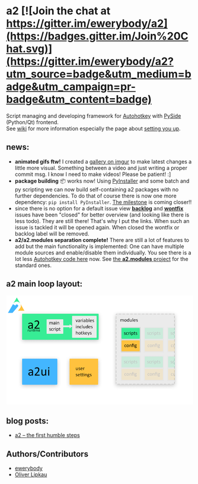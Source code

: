 # a2 [![Join the chat at https://gitter.im/ewerybody/a2](https://badges.gitter.im/Join%20Chat.svg)](https://gitter.im/ewerybody/a2?utm_source=badge&utm_medium=badge&utm_campaign=pr-badge&utm_content=badge)

Script managing and developing framework for [Autohotkey](http://ahkscript.org/) with [PySide](https://wiki.qt.io/PySide) (Python/Qt) frontend.<br>
See [wiki](https://github.com/ewerybody/a2/wiki) for more information especially the page about [setting you up](https://github.com/ewerybody/a2/wiki/setting-you-up).

## news:
* **animated gifs ftw!** I created a [gallery on imgur](http://imgur.com/a/xvoxy) to make latest changes a little more visual. Something between a video and just writing a proper commit msg. I know I need to make videos! Please be patient! :]
* **package building** :package: works now! Using [PyInstaller](https://github.com/pyinstaller/pyinstaller) and some batch and py scripting we can now build self-containing a2 packages with no further dependencies. To do that of course there is now one more dependency: `pip install PyInstaller`. [The milestone](https://github.com/ewerybody/a2/milestones/alpha%20preview) is coming closer!!
* since there is no option for a default issue view [**backlog**](https://github.com/ewerybody/a2/issues?q=label%3Abacklog) and [**wontfix**](https://github.com/ewerybody/a2/issues?q=label%3Awontfix) issues have been "closed" for better overview (and looking like there is less todo). They are still there! That's why I put the links. When such an issue is tackled it will be opened again. When closed the wontfix or backlog label will be removed.
* **a2/a2.modules separation complete!** There are still a lot of features to add but the main functionality is implemented: One can have multiple module sources and enable/disable them individually. You see there is a lot less [Autohotkey code here](https://github.com/ewerybody/a2/search?l=autohotkey) now. See [the **a2.modules** project](https://github.com/ewerybody/a2.modules) for the standard ones. 

## a2 main loop layout:
![](doc/a2_layout.gif?raw=true)

## blog posts:
* [a2 – the first humble steps](http://goodsoul.de/?p=780)

## <a name="dev-team"></a>Authors/Contributors  
* [ewerybody](https://github.com/ewerybody)
* [Oliver Lipkau](https://github.com/lipkau)
